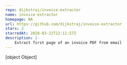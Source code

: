 ```yaml
---
repo: dijkstraj/invoice-extractor
name: invoice-extractor
homepage: NA
url: https://github.com/dijkstraj/invoice-extractor
stars: 2
starredAt: 2020-03-22T22:11:57Z
description: |-
    Extract first page of an invoice PDF from email
---
```


[object Object]
